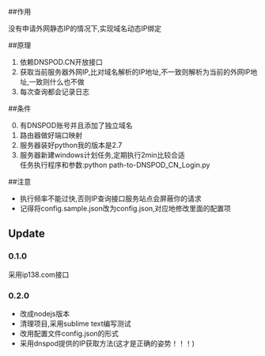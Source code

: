 ##作用

  没有申请外网静态IP的情况下,实现域名动态IP绑定
  
##原理

1.  依赖DNSPOD.CN开放接口
2.  获取当前服务器外网IP,比对域名解析的IP地址,不一致则解析为当前的外网IP地址,一致则什么也不做
3.  每次查询都会记录日志

##条件

  0. 有DNSPOD账号并且添加了独立域名
  1. 路由器做好端口映射
  2. 服务器装好python我的版本是2.7
  3. 服务器新建windows计划任务,定期执行2min比较合适  
  任务执行程序和参数:python  path-to-DNSPOD_CN_Login.py

##注意

- 执行频率不能过快,否则IP查询接口服务站点会屏蔽你的请求
- 记得将config.sample.json改为config.json,对应地修改里面的配置项

## Update 

### 0.1.0 

采用ip138.com接口

### 0.2.0 

- 改成nodejs版本
- 清理项目,采用sublime text编写测试
- 改用配置文件config.json的形式
- 采用dnspod提供的IP获取方法(这才是正确的姿势！！！)

